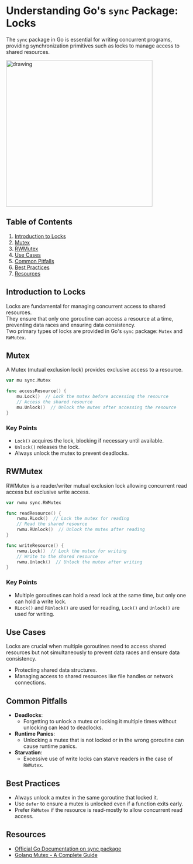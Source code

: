 # Understanding Go's `sync` Package: Locks

The `sync` package in Go is essential for writing concurrent programs, providing synchronization primitives such as
locks to manage access to shared resources.

<img src="https://miro.medium.com/v2/1*bZHBo75FSyKre5pk2-HPmw.png" alt="drawing" height="400"/>

## Table of Contents

1. [Introduction to Locks](#introduction)
2. [Mutex](#mutex)
3. [RWMutex](#rwmutex)
4. [Use Cases](#use-cases)
5. [Common Pitfalls](#common-pitfalls)
6. [Best Practices](#best-practices)
7. [Resources](#resources)

## Introduction to Locks

Locks are fundamental for managing concurrent access to shared resources.  
They ensure that only one goroutine can access a resource at a time, preventing data races and ensuring data
consistency.  
Two primary types of locks are provided in Go's `sync` package: `Mutex` and `RWMutex`.

## Mutex

A Mutex (mutual exclusion lock) provides exclusive access to a resource.

```go
var mu sync.Mutex

func accessResource() {
    mu.Lock()  // Lock the mutex before accessing the resource
    // Access the shared resource
    mu.Unlock()  // Unlock the mutex after accessing the resource
}
```

### Key Points

- `Lock()` acquires the lock, blocking if necessary until available.
- `Unlock()` releases the lock.
- Always unlock the mutex to prevent deadlocks.

## RWMutex

RWMutex is a reader/writer mutual exclusion lock allowing concurrent read access but exclusive write access.

```go
var rwmu sync.RWMutex

func readResource() {
    rwmu.RLock()  // Lock the mutex for reading
    // Read the shared resource
    rwmu.RUnlock()  // Unlock the mutex after reading
}

func writeResource() {
    rwmu.Lock()  // Lock the mutex for writing
    // Write to the shared resource
    rwmu.Unlock()  // Unlock the mutex after writing
}
```

### Key Points

- Multiple goroutines can hold a read lock at the same time, but only one can hold a write lock.
- `RLock()` and `RUnlock()` are used for reading, `Lock()` and `Unlock()` are used for writing.

## Use Cases

Locks are crucial when multiple goroutines need to access shared resources but not simultaneously to prevent data races
and ensure data consistency.

- Protecting shared data structures.
- Managing access to shared resources like file handles or network connections.

## Common Pitfalls

- **Deadlocks**: 
  - Forgetting to unlock a mutex or locking it multiple times without unlocking can lead to deadlocks.
- **Runtime Panics**: 
  - Unlocking a mutex that is not locked or in the wrong goroutine can cause runtime panics.
- **Starvation**: 
  - Excessive use of write locks can starve readers in the case of `RWMutex`.

## Best Practices

- Always unlock a mutex in the same goroutine that locked it.
- Use `defer` to ensure a mutex is unlocked even if a function exits early.
- Prefer `RWMutex` if the resource is read-mostly to allow concurrent read access.

## Resources

- [Official Go Documentation on sync package](https://pkg.go.dev/sync#Mutex)
- [Golang Mutex - A Complete Guide](https://www.kelche.co/blog/go/mutex)


